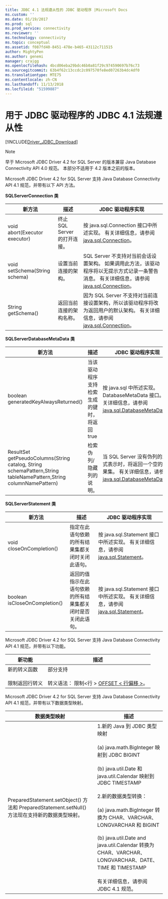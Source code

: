 ```yaml
---
title: JDBC 4.1 法规遵从性的 JDBC 驱动程序 |Microsoft Docs
ms.custom: ''
ms.date: 01/19/2017
ms.prod: sql
ms.prod_service: connectivity
ms.reviewer: ''
ms.technology: connectivity
ms.topic: conceptual
ms.assetid: f087fd40-8451-478e-b465-43112c711515
author: MightyPen
ms.author: genemi
manager: craigg
ms.openlocfilehash: 4bcd06eba29bdc46b0a81f29c974590697b76c73
ms.sourcegitcommit: 63b4f62c13ccdc2c097570fe8ed07263b4dc4df0
ms.translationtype: MTE75
ms.contentlocale: zh-CN
ms.lasthandoff: 11/13/2018
ms.locfileid: "51599887"
---
```

# <a name="jdbc-41-compliance-for-the-jdbc-driver"></a>用于 JDBC 驱动程序的 JDBC 4.1 法规遵从性
[!INCLUDE[Driver_JDBC_Download](../../includes/driver_jdbc_download.md)]

    
> [!NOTE]  
>  早于 Microsoft JDBC Driver 4.2 for SQL Server 的版本兼容 Java Database Connectivity API 4.0 规范。 本部分不适用于 4.2 版本之前的版本。  
  
 Microsoft JDBC Driver 4.2 for SQL Server 支持 Java Database Connectivity API 4.1 规范，并带有以下 API 方法。  
  
 **SQLServerConnection 类**  
  
|新方法|描述|JDBC 驱动程序实现|  
|----------------|-----------------|--------------------------------|  
|void abort(Executor executor)|终止 SQL Server 的打开连接。|按 java.sql.Connection 接口中所述实现。 有关详细信息，请参阅 [java.sql.Connection](https://docs.oracle.com/javase/7/docs/api/java/sql/Connection.html)。|  
|void setSchema(String schema)|设置当前连接的架构。|SQL Server 不支持对当前会话设置架构。 如果调用此方法，该驱动程序将以无提示方式记录一条警告消息。 有关详细信息，请参阅 [java.sql.Connection](https://docs.oracle.com/javase/7/docs/api/java/sql/Connection.html)。|  
|String getSchema()|返回当前连接的架构名称。|因为 SQL Server 不支持对当前连接设置架构，所以该驱动程序将改为返回用户的默认架构。 有关详细信息，请参阅 [java.sql.Connection](https://docs.oracle.com/javase/7/docs/api/java/sql/Connection.html)。|  
  
 **SQLServerDatabaseMetaData 类**  
  
|新方法|描述|JDBC 驱动程序实现|  
|----------------|-----------------|--------------------------------|  
|boolean generatedKeyAlwaysReturned()|当该驱动程序支持检索生成的键时，将返回 true|按 java.sql 中所述实现。 DatabaseMetaData 接口。 有关详细信息，请参阅 [java.sql.DatabaseMetaData](https://docs.oracle.com/javase/7/docs/api/java/sql/DatabaseMetaData.html)。|  
|ResultSet getPseudoColumns(String catalog, String schemaPattern,String tableNamePattern,String columnNamePattern)|检索伪列/隐藏列的说明。|当 SQL Server 没有伪列的正式表示时，将返回一个空的结果集。 有关详细信息，请参阅 [java.sql.DatabaseMetaData](https://docs.oracle.com/javase/7/docs/api/java/sql/DatabaseMetaData.html)。|  
  
 **SQLServerStatement 类**  
  
|新方法|描述|JDBC 驱动程序实现|  
|----------------|-----------------|--------------------------------|  
|void closeOnCompletion()|指定在此语句依赖的所有结果集都关闭时关闭此语句。|按 java.sql.Statement 接口中所述实现。 有关详细信息，请参阅 [java.sql.Statement](https://docs.oracle.com/javase/7/docs/api/java/sql/Statement.html)。|  
|boolean isCloseOnCompletion()|返回的值指示在此语句依赖的所有结果集都关闭时是否关闭此语句。|按 java.sql.Statement 接口中所述实现。 有关详细信息，请参阅 [java.sql.Statement](https://docs.oracle.com/javase/7/docs/api/java/sql/Statement.html)。|  
  
 Microsoft JDBC Driver 4.2 for SQL Server 支持 Java Database Connectivity API 4.1 规范，并带有以下功能。  
  
|新功能|描述|  
|-----------------|-----------------|  
|新的转义函数<br /><br /> 限制返回行转义|部分支持<br /><br /> 转义语法： 限制\<行 > [OFFSET < 行偏移 >](using-sql-escape-sequences.md)。|  
  
 Microsoft JDBC Driver 4.2 for SQL Server 支持 Java Database Connectivity API 4.1 规范，并带有以下数据类型映射。  
  
|数据类型映射|描述|  
|------------------------|-----------------|  
|PreparedStatement.setObject() 方法和 PreparedStatement.setNull() 方法现在支持新的数据类型映射。|1.新的 Java 到 JDBC 类型映射<br /><br /> (a) java.math.BigInteger 映射到 JDBC BIGINT<br /><br /> (b) java.util.Date 和 java.util.Calendar 映射到 JDBC TIMESTAMP<br /><br /> 2.新的数据类型转换：<br /><br /> (a) java.math.BigInteger 转换为 CHAR、VARCHAR、LONGVARCHAR 和 BIGINT<br /><br /> (b) java.util.Date and java.util.Calendar 转换为 CHAR、VARCHAR、LONGVARCHAR、DATE、TIME 和 TIMESTAMP<br /><br /> 有关详细信息，请参阅 JDBC 4.1 规范。|  
  
  
